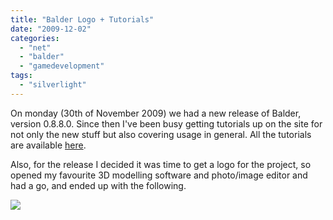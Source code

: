 ```yaml
---
title: "Balder Logo + Tutorials"
date: "2009-12-02"
categories: 
  - "net"
  - "balder"
  - "gamedevelopment"
tags: 
  - "silverlight"
---
```


On monday (30th of November 2009) we had a new release of Balder, version 0.8.8.0. Since then I've been busy getting tutorials up on the site for not only the new stuff but also covering usage in general. All the tutorials are available [here](http://balder.codeplex.com/wikipage?title=Tutorials&referringTitle=Home).  

Also, for the release I decided it was time to get a logo for the project, so opened my favourite 3D modelling software and photo/image editor and had a go, and ended up with the following. 

![](http://i3.codeplex.com/Project/Download/FileDownload.aspx?ProjectName=Balder&DownloadId=94993)
